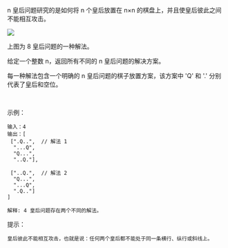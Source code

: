 n 皇后问题研究的是如何将 n 个皇后放置在 n×n 的棋盘上，并且使皇后彼此之间不能相互攻击。

<img src="https://assets.leetcode-cn.com/aliyun-lc-upload/uploads/2018/10/12/8-queens.png">

上图为 8 皇后问题的一种解法。

给定一个整数 n，返回所有不同的 n 皇后问题的解决方案。

每一种解法包含一个明确的 n 皇后问题的棋子放置方案，该方案中 'Q' 和 '.' 分别代表了皇后和空位。

 

示例：
```
输入：4
输出：[
 [".Q..",  // 解法 1
  "...Q",
  "Q...",
  "..Q."],

 ["..Q.",  // 解法 2
  "Q...",
  "...Q",
  ".Q.."]
]

解释: 4 皇后问题存在两个不同的解法。
```

提示：
```
皇后彼此不能相互攻击，也就是说：任何两个皇后都不能处于同一条横行、纵行或斜线上。
```